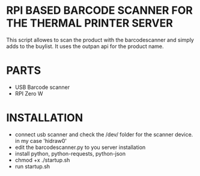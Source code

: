 # RPI BASED BARCODE SCANNER FOR THE THERMAL PRINTER SERVER

This script allowes to scan the product with the barcodescanner and simply adds to the buylist.
It uses the outpan api for the product name.



# PARTS

* USB Barcode scanner
* RPI Zero W


# INSTALLATION
* connect usb scanner and check the /dev/ folder for the scanner device. in my case 'hidraw0'
* edit the barcodescanner.py to you server installation
* install python, python-requests, python-json
* chmod +x ./startup.sh
* run startup.sh
